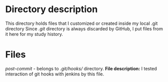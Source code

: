 # Directory description
This directory holds files that I customized or created inside my local .git directory
Since _.git_ directory is always discarded by GitHub, I put files from it here for my study history.

# Files

_post-commit_ - belongs to _.git/hooks/_ directory.
__File description:__ I tested interaction of git hooks with jenkins by this file.

